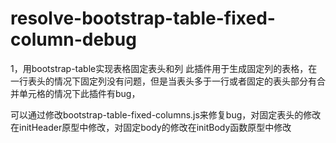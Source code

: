 # resolve-bootstrap-table-fixed-column-debug
1，用bootstrap-table实现表格固定表头和列
此插件用于生成固定列的表格，在一行表头的情况下固定列没有问题，但是当表头多于一行或者固定的表头部分有合并单元格的情况下此插件有bug，

可以通过修改bootstrap-table-fixed-columns.js来修复bug，对固定表头的修改在initHeader原型中修改，对固定body的修改在initBody函数原型中修改
